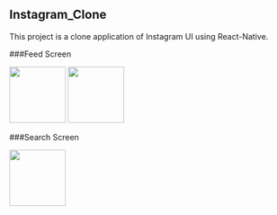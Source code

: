 ## Instagram_Clone

This project is a clone application of Instagram UI using React-Native.

###Feed Screen

<p float="left">
  <img src="/Images/Feed1" width="100" />
  <img src="/Images/Feed2" width="100" />
</p>

###Search Screen

<p float="left">
  <img src="/Images/Search1" width="100" />
</p>
